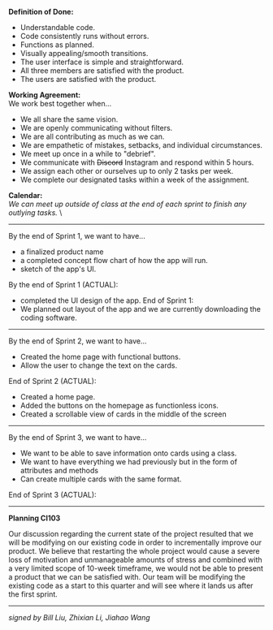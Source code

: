 **Definition of Done:**
- Understandable code.
- Code consistently runs without errors.
- Functions as planned.
- Visually appealing/smooth transitions.
- The user interface is simple and straightforward.
- All three members are satisfied with the product.
- The users are satisfied with the product.

**Working Agreement:** \
We work best together when...
- We all share the same vision.
- We are openly communicating without filters. 
- We are all contributing as much as we can.
- We are empathetic of mistakes, setbacks, and individual circumstances.
- We meet up once in a while to "debrief".
- We communicate with ~~Discord~~ Instagram and respond within 5 hours.
- We assign each other or ourselves up to only 2 tasks per week.
- We complete our designated tasks within a week of the assignment. 

**Calendar:** \
_*We can meet up outside of class at the end of each sprint to finish any outlying tasks.*_ \

---------------------------------------------------------------------------------------------------------

By the end of Sprint 1, we want to have...
- a finalized product name
- a completed concept flow chart of how the app will run.
- sketch of the app's UI.

By the end of Sprint 1 (ACTUAL):
- completed the UI design of the app.
End of Sprint 1:
- We planned out layout of the app and we are currently downloading the coding software.

---------------------------------------------------------------------------------------------------------

By the end of Sprint 2, we want to have...
- Created the home page with functional buttons.
- Allow the user to change the text on the cards.

End of Sprint 2 (ACTUAL):
- Created a home page.
- Added the buttons on the homepage as functionless icons.
- Created a scrollable view of cards in the middle of the screen

---------------------------------------------------------------------------------------------------------

By the end of Sprint 3, we want to have...
- We want to be able to save information onto cards using a class.
- We want to have everything we had previously but in the form of attributes and methods
- Can create multiple cards with the same format.

End of Sprint 3 (ACTUAL):

---------------------------------------------------------------------------------------------------------

**Planning CI103**

Our discussion regarding the current state of the project resulted that we will be modifying on our existing code in order to incrementally improve our product. We believe that restarting the whole project would cause a severe loss of motivation and unmanageable amounts of stress and combined with a very limited scope of 10-week timeframe, we would not be able to present a product that we can be satisfied with. Our team will be modifying the existing code as a start to this quarter and will see where it lands us after the first sprint.

---------------------------------------------------------------------------------------------------------

_signed by Bill Liu, Zhixian Li, Jiahao Wang_